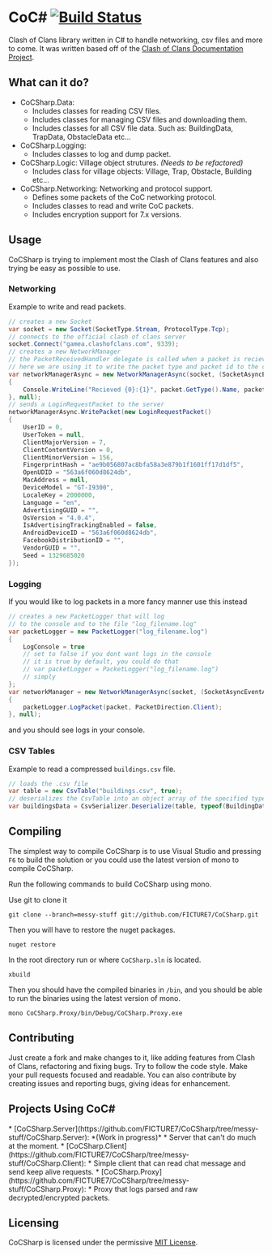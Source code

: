 <h1> 
CoC# <a href="https://travis-ci.org/FICTURE7/CoCSharp"><img src="https://travis-ci.org/FICTURE7/CoCSharp.svg?branch=messy-stuff" alt="Build Status"></a>
</h1>

Clash of Clans library written in C# to handle networking, csv files and more to come. It was written based off of the [Clash of Clans Documentation Project](https://github.com/clanner/cocdp/).

## What can it do?
* CoCSharp.Data:
  * Includes classes for reading CSV files.
  * Includes classes for managing CSV files and downloading them.
  * Includes classes for all CSV file data. Such as: BuildingData, TrapData, ObstacleData etc...
* CoCSharp.Logging:
  * Includes classes to log and dump packet.
* CoCSharp.Logic: Village object strutures. *(Needs to be refactored)*
  * Includes class for village objects: Village, Trap, Obstacle, Building etc...
* CoCSharp.Networking: Networking and protocol support.
  * Defines some packets of the CoC networking protocol.
  * Includes classes to read and write CoC packets.
  * Includes encryption support for 7.x versions.
  
## Usage
CoCSharp is trying to implement most the Clash of Clans features and also trying be easy as possible to use.

### Networking
Example to write and read packets.
```c#
// creates a new Socket
var socket = new Socket(SocketType.Stream, ProtocolType.Tcp);
// connects to the official clash of clans server
socket.Connect("gamea.clashofclans.com", 9339);
// creates a new NetworkManager
// the PacketReceivedHandler delegate is called when a packet is recieved
// here we are using it to write the packet type and packet id to the console
var networkManagerAsync = new NetworkManagerAsync(socket, (SocketAsyncEventArgs args, IPacket packet) =>
{
    Console.WriteLine("Recieved {0}:{1}", packet.GetType().Name, packet.ID);
}, null);
// sends a LoginRequestPacket to the server
networkManagerAsync.WritePacket(new LoginRequestPacket()
{
    UserID = 0, 
    UserToken = null,
    ClientMajorVersion = 7,
    ClientContentVersion = 0,
    ClientMinorVersion = 156,
    FingerprintHash = "ae9b056807ac8bfa58a3e879b1f1601ff17d1df5",
    OpenUDID = "563a6f060d8624db",
    MacAddress = null,
    DeviceModel = "GT-I9300",
    LocaleKey = 2000000,
    Language = "en",
    AdvertisingGUID = "",
    OsVersion = "4.0.4",
    IsAdvertisingTrackingEnabled = false,
    AndroidDeviceID = "563a6f060d8624db",
    FacebookDistributionID = "",
    VendorGUID = "",
    Seed = 1329685020 
});
```

### Logging
If you would like to log packets in a more fancy manner use this instead
```c#
// creates a new PacketLogger that will log
// to the console and to the file "log_filename.log"
var packetLogger = new PacketLogger("log_filename.log")
{
    LogConsole = true
    // set to false if you dont want logs in the console
    // it is true by default, you could do that
    // var packetLogger = PacketLogger("log_filename.log")
    // simply
};
var networkManager = new NetworkManagerAsync(socket, (SocketAsyncEventArgs args, IPacket packet) =>
{
    packetLogger.LogPacket(packet, PacketDirection.Client);
}, null);
```
and you should see logs in your console.


### CSV Tables
Example to read a compressed `buildings.csv` file.
```c#
// loads the .csv file
var table = new CsvTable("buildings.csv", true);
// deserializes the CsvTable into an object array of the specified type.
var buildingsData = CsvSerializer.Deserialize(table, typeof(BuildingData));
```

## Compiling
The simplest way to compile CoCSharp is to use Visual Studio and pressing `F6` to build the solution or you could use the latest version of mono to compile CoCSharp.

Run the following commands to build CoCSharp using mono.

Use git to clone it
```
git clone --branch=messy-stuff git://github.com/FICTURE7/CoCSharp.git
```
Then you will have to restore the nuget packages.
```
nuget restore
```
In the root directory run or where `CoCSharp.sln` is located.
```
xbuild
```
Then you should have the compiled binaries in `/bin`, and you should be able to run the binaries using the latest version of mono.

```
mono CoCSharp.Proxy/bin/Debug/CoCSharp.Proxy.exe
```

## Contributing
Just create a fork and make changes to it, like adding features from Clash of Clans, refactoring and fixing bugs. Try to follow the code style. Make your pull requests focused and readable. You can also contribute by creating issues and reporting bugs, giving ideas for enhancement.

<h2>Projects Using CoC#</h2>
* [CoCSharp.Server](https://github.com/FICTURE7/CoCSharp/tree/messy-stuff/CoCSharp.Server): *(Work in progress)*
  * Server that can't do much at the moment.
* [CoCSharp.Client](https://github.com/FICTURE7/CoCSharp/tree/messy-stuff/CoCSharp.Client):
  * Simple client that can read chat message and send keep alive requests.
* [CoCSharp.Proxy](https://github.com/FICTURE7/CoCSharp/tree/messy-stuff/CoCSharp.Proxy):
  * Proxy that logs parsed and raw decrypted/encrypted packets.

## Licensing
CoCSharp is licensed under the permissive [MIT License](http://mit-license.org/).
